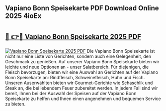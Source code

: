 ## Vapiano Bonn Speisekarte PDF Download Online 2025 4ioEx

# <h2><a href="http://gcc07au.nevu.top/?p=Vapiano+Bonn+Speisekarte">🔗 👉🔴 Vapiano Bonn Speisekarte 2025 PDF</a></h2>

[![Vapiano Bonn Speisekarte 2025 PDF](https://i.imgur.com/dBaPXMq.png)](http://gcc07au.nevu.top/?p=Vapiano+Bonn+Speisekarte)
Die Vapiano Bonn Speisekarte ist nicht nur eine Liste von Gerichten, sondern auch eine Gelegenheit, den Geschmack zu genießen. Auf unserer Vapiano Bonn Speisekarte bieten wir leichte und neue Optionen an - unser Salatbereich. Für diejenigen, die Fleisch bevorzugen, bieten wir eine Auswahl an Gerichten auf der Vapiano Bonn Speisekarte an: Rindfleisch, Schweinefleisch, Huhn und Fisch. Unseren Auserwählten bieten wir Gourmet-Gerichte wie Schaschlik und Steak an, die bei lebendem Feuer zubereitet werden. In jedem Fall sind wir bereit, Ihnen bei der Auswahl der Speisen auf der Vapiano Bonn Speisekarte zu helfen und Ihnen einen angenehmen und bequemen Service zu bieten.
